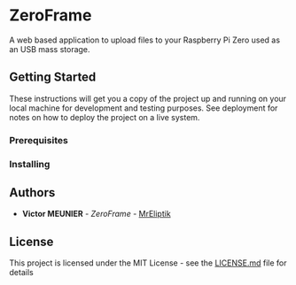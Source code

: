 # ZeroFrame
A web based application to upload files to your Raspberry Pi Zero used as an USB mass storage.

## Getting Started

These instructions will get you a copy of the project up and running on your local machine for development and testing purposes. See deployment for notes on how to deploy the project on a live system.

### Prerequisites


### Installing


## Authors

* **Victor MEUNIER** - *ZeroFrame* - [MrEliptik](https://github.com/MrEliptik)


## License

This project is licensed under the MIT License - see the [LICENSE.md](LICENSE.md) file for details

